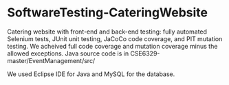 # SoftwareTesting-CateringWebsite
Catering website with front-end and back-end testing: fully automated Selenium tests, JUnit unit testing, JaCoCo code coverage, and PIT mutation testing. We acheived full code coverage and mutation coverage minus the allowed exceptions. Java source code is in CSE6329-master/EventManagement/src/

We used Eclipse IDE for Java and MySQL for the database.
